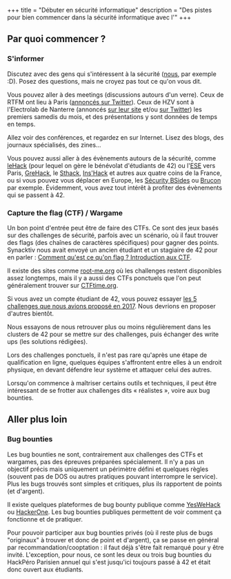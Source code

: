 +++
title = "Débuter en sécurité informatique"
description = "Des pistes pour bien commencer dans la sécurité informatique avec l'"
+++

## Par quoi commencer ?

### S'informer

Discutez avec des gens qui s'intéressent à la sécurité ([nous](./contact/index.md), par exemple :D). Posez des questions, mais ne croyez pas tout ce qu'on vous dit.

Vous pouvez aller à des meetings (discussions autours d'un verre). Ceux de RTFM ont lieu à Paris ([annoncés sur Twitter](https://twitter.com/sigsegv_event)). Ceux de HZV sont à l'Electrolab de Nanterre (annoncés [sur leur site](https://hackerzvoice.net/) et/ou [sur Twitter](https://twitter.com/asso_hzv)) les premiers samedis du mois, et des présentations y sont données de temps en temps.

Allez voir des conférences, et regardez en sur Internet. Lisez des blogs, des journaux spécialisés, des zines…

Vous pouvez aussi aller à des évènements autours de la sécurité, comme [leHack](./activités/le_hack/_index.md) (pour lequel on gère le bénévolat d'étudiants de 42) ou l'[ESE](https://ese.esiea.fr/) vers Paris, [GreHack](https://grehack.fr/), le [Sthack](https://www.sthack.fr/), [Ins'Hack](https://inshack.insecurity-insa.fr/) et autres aux quatre coins de la France, ou si vous pouvez vous déplacer en Europe, les [Sécurity BSides](https://www.securitybsides.com/w/page/12194156/FrontPage#Europe) ou [Brucon](https://www.brucon.org/) par exemple.
Évidemment, vous avez tout intérêt à profiter des évènements qui se passent à 42.

### Capture the flag (CTF) / Wargame

Un bon point d'entrée peut être de faire des CTFs. Ce sont des jeux basés sur des challenges de sécurité, parfois avec un scénario, où il faut trouver des flags (des chaînes de caractères spécifiques) pour gagner des points.
Synacktiv nous avait envoyé un ancien étudiant et un stagiaire de 42 pour en parler : [Comment qu'est ce qu'on flag ? Introduction aux CTF](./activités/conférences/introduction_ctf/index.md).

Il existe des sites comme [root-me.org](https://www.root-me.org/) où les challenges restent disponibles assez longtemps, mais il y a aussi des CTFs ponctuels que l'on peut généralement trouver sur [CTFtime.org](https://ctftime.org/).

Si vous avez un compte étudiant de 42, vous pouvez essayer [les 5 challenges que nous avions proposé en 2017](https://wargame2017.sansnom.org/).
Nous devrions en proposer d'autres bientôt.

Nous essayons de nous retrouver plus ou moins régulièrement dans les clusters de 42 pour se mettre sur des challenges, puis échanger des write ups (les solutions rédigées).

Lors des challenges ponctuels, il n'est pas rare qu'après une étape de qualification en ligne, quelques équipes s'affrontent entre elles à un endroit physique, en devant défendre leur système et attaquer celui des autres.

Lorsqu'on commence à maîtriser certains outils et techniques, il peut être intéressant de se frotter aux challenges dits « réalistes », voire aux bug bounties.

## Aller plus loin

### Bug bounties

Les bug bounties ne sont, contrairement aux challenges des CTFs et wargames, pas des épreuves préparées spécialement. Il n'y a pas un objectif précis mais uniquement un périmètre défini et quelques règles (souvent pas de DOS ou autres pratiques pouvant interrompre le service). Plus les bugs trouvés sont simples et critiques, plus ils rapportent de points (et d'argent).

Il existe quelques plateformes de bug bounty publique comme [YesWeHack](https://www.yeswehack.com/fr/bug-bounty-hunter.html) ou [HackerOne](https://www.hackerone.com/start-hacking).
Les bug bounties publiques permettent de voir comment ça fonctionne et de pratiquer.

Pour pouvoir participer aux bug bounties privés (où il reste plus de bugs "originaux" à trouver et donc de point et d'argent), ça se passe en général par recommandation/cooptation : il faut déjà s'être fait remarqué pour y être invité. L'exception, pour nous, ce sont les deux ou trois bug bounties du HackPéro Parisien annuel qui s'est jusqu'ici toujours passé à 42 et était donc ouvert aux étudiants.
